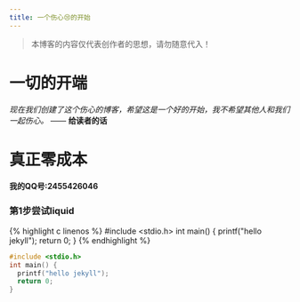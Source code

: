 ```yaml
---
title: 一个伤心😢的开始
---
```

> 本博客的内容仅代表创作者的思想，请勿随意代入！
# 一切的开端
*现在我们创建了这个伤心的博客，希望这是一个好的开始，我不希望其他人和我们一起伤心。*
—— **给读者的话**

# 真正零成本
**我的QQ号:2455426046**
### 第1步尝试liquid
{% highlight c linenos %}
#include <stdio.h>
int main() {
  printf("hello jekyll");
  return 0;
}
{% endhighlight %}

```c
#include <stdio.h>
int main() {
  printf("hello jekyll");
  return 0;
}
```
